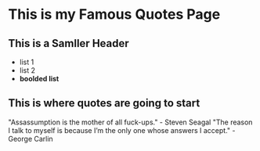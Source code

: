 # This is my Famous Quotes Page

## This is a Samller Header

* list 1
* list 2
* **boolded list**

## This is where quotes are going to start

"Assassumption is the mother of all fuck-ups." - Steven Seagal
"The reason I talk to myself is because I’m the only one whose answers I accept." - George Carlin